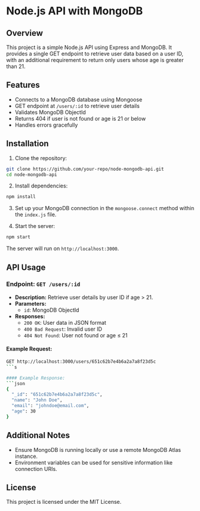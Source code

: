 # Node.js API with MongoDB

## Overview
This project is a simple Node.js API using Express and MongoDB. It provides a single GET endpoint to retrieve user data based on a user ID, with an additional requirement to return only users whose age is greater than 21.

## Features
- Connects to a MongoDB database using Mongoose
- GET endpoint at `/users/:id` to retrieve user details
- Validates MongoDB ObjectId
- Returns 404 if user is not found or age is 21 or below
- Handles errors gracefully

## Installation

1. Clone the repository:
```bash
git clone https://github.com/your-repo/node-mongodb-api.git
cd node-mongodb-api
```

2. Install dependencies:
```bash
npm install
```

3. Set up your MongoDB connection in the `mongoose.connect` method within the `index.js` file.

4. Start the server:
```bash
npm start
```
The server will run on `http://localhost:3000`.

## API Usage

### Endpoint: `GET /users/:id`
- **Description:** Retrieve user details by user ID if age > 21.
- **Parameters:**
  - `id`: MongoDB ObjectId
- **Responses:**
  - `200 OK`: User data in JSON format
  - `400 Bad Request`: Invalid user ID
  - `404 Not Found`: User not found or age ≤ 21

#### Example Request:
```bash
GET http://localhost:3000/users/651c62b7e4b6a2a7a8f23d5c
```s

#### Example Response:
```json
{
  "_id": "651c62b7e4b6a2a7a8f23d5c",
  "name": "John Doe",
  "email": "johndoe@email.com",
  "age": 30
}
```

## Additional Notes
- Ensure MongoDB is running locally or use a remote MongoDB Atlas instance.
- Environment variables can be used for sensitive information like connection URIs.

## License
This project is licensed under the MIT License.

